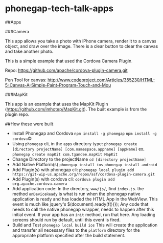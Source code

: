 phonegap-tech-talk-apps
=======================


##Apps

###Camera

This app allows you take a photo with iPhone camera, render it to a canvas object, and draw over the image.  There is a clear button to clear the canvas and take another photo.

This is a simple example that used the Cordova Camera Plugin.

Repo: https://github.com/apache/cordova-plugin-camera.git

Pen Tool for canvas:
http://www.codeproject.com/Articles/355230/HTML-5-Canvas-A-Simple-Paint-Program-Touch-and-Mou

###MapKit

This app is an example that uses the MapKit Plugin (https://github.com/imhotep/MapKit.git).  The built example is from the plugin repo.


##How these were built
  - Install Phonegap and Cordova
    `npm install -g phonegap`
    `npm install -g cordova`©
  - Using `phonegap` cli, in the `apps` directory type:
    `phonegap create [directory projectName] [com.namespace.appname] [appName]`
    ex. `phonegap create mapKit com.tgandee.mapKit MapKit`
  - Change Directory to the projectName
    `cd [directory projectName]`
  - Add Native Platform(s)
    `phonegap install ios`
    `phonegap install android`
  - Add Plugin(s) with phonegap cli:
    `phonegap local plugin add https://git-wip-us.apache.org/repos/asf/cordova-plugin-camera.git`
  - Add Plugin(s) with cordova cli:
    `cordova plugin add org.apache.cordova.camera`
  - Add application code:
    In the directory, `www/js/`, find `index.js`.  the method `onDeviceReady` is what is run when the phonegap native application is ready and has loaded the HTML App in the WebView.  This event is much like jquery's $(document).ready(f(){}); Any code that needs to call the native phonegap wrapper, needs to happen after this initial event. If your app has an `init` method, run that here.  Any loading screens should run by default, until this event is fired.
  - Build and Test
    `phonegap local build ios`
    This will create the application and transfer all necessary files to the `platform` directory for the appropriate platform specified after the build statement.


